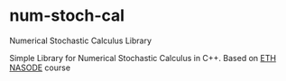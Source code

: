 # num-stoch-cal
Numerical Stochastic Calculus Library

Simple Library for Numerical Stochastic Calculus in C++. Based on [ETH NASODE](http://www.vvz.ethz.ch/Vorlesungsverzeichnis/lerneinheit.view?lerneinheitId=169823&semkez=2022W&ansicht=LEHRVERANSTALTUNGEN&lang=en) course
